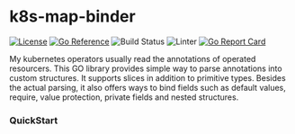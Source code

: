 # k8s-map-binder
[![License](http://img.shields.io/:license-apache-blue.svg)](http://www.apache.org/licenses/LICENSE-2.0.html)
[![Go Reference](https://pkg.go.dev/badge/github.com/AbsaOSS/k8s-map-binder.svg)](https://pkg.go.dev/github.com/AbsaOSS/k8s-map-binder?branch=master)
![Build Status](https://github.com/AbsaOSS/k8s-map-binder/actions/workflows/build.yaml/badge.svg?branch=master)
![Linter](https://github.com/AbsaOSS/k8s-map-binder/actions/workflows/lint.yaml/badge.svg?branch=master)
[![Go Report Card](https://goreportcard.com/badge/github.com/AbsaOSS/k8s-map-binder)](https://goreportcard.com/report/github.com/AbsaOSS/k8s-map-binder?branch=master)

My kubernetes operators usually read the annotations of operated resourcers.
This GO library provides simple way to parse annotations into custom structures. 
It supports slices in addition to primitive types. Besides the actual parsing, 
it also offers ways to bind fields such as default values, require, 
value protection, private fields and nested structures.

### QuickStart
